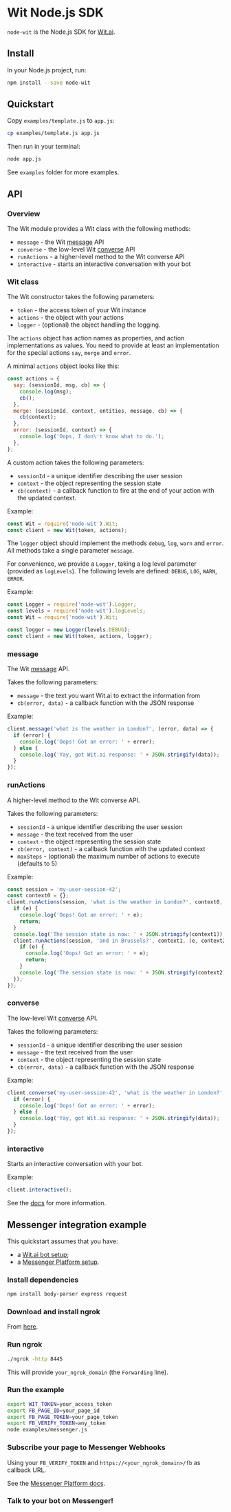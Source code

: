 # Wit Node.js SDK

`node-wit` is the Node.js SDK for [Wit.ai](https://wit.ai).

## Install

In your Node.js project, run:

```bash
npm install --save node-wit
```

## Quickstart

Copy `examples/template.js` to `app.js`:

```bash
cp examples/template.js app.js
```

Then run in your terminal:

```bash
node app.js
```

See `examples` folder for more examples.

## API

### Overview

The Wit module provides a Wit class with the following methods:
* `message` - the Wit [message](https://wit.ai/docs/http/20160330#get-intent-via-text-link) API
* `converse` - the low-level Wit [converse](https://wit.ai/docs/http/20160330#converse-link) API
* `runActions` - a higher-level method to the Wit converse API
* `interactive` - starts an interactive conversation with your bot

### Wit class

The Wit constructor takes the following parameters:
* `token` - the access token of your Wit instance
* `actions` - the object with your actions
* `logger` - (optional) the object handling the logging.

The `actions` object has action names as properties, and action implementations as values.
You need to provide at least an implementation for the special actions `say`, `merge` and `error`.

A minimal `actions` object looks like this:
```js
const actions = {
  say: (sessionId, msg, cb) => {
    console.log(msg);
    cb();
  },
  merge: (sessionId, context, entities, message, cb) => {
    cb(context);
  },
  error: (sessionId, context) => {
    console.log('Oops, I don\'t know what to do.');
  },
};
```

A custom action takes the following parameters:
* `sessionId` - a unique identifier describing the user session
* `context` - the object representing the session state
* `cb(context)` - a callback function to fire at the end of your action with the updated context.

Example:
```js
const Wit = require('node-wit').Wit;
const client = new Wit(token, actions);
```

The `logger` object should implement the methods `debug`, `log`, `warn` and `error`.
All methods take a single parameter `message`.

For convenience, we provide a `Logger`, taking a log level parameter (provided as `logLevels`).
The following levels are defined: `DEBUG`, `LOG`, `WARN`, `ERROR`.

Example:
```js
const Logger = require('node-wit').Logger;
const levels = require('node-wit').logLevels;
const Wit = require('node-wit').Wit;

const logger = new Logger(levels.DEBUG);
const client = new Wit(token, actions, logger);
```

### message

The Wit [message](https://wit.ai/docs/http/20160330#get-intent-via-text-link) API.

Takes the following parameters:
* `message` - the text you want Wit.ai to extract the information from
* `cb(error, data)` - a callback function with the JSON response

Example:
```js
client.message('what is the weather in London?', (error, data) => {
  if (error) {
    console.log('Oops! Got an error: ' + error);
  } else {
    console.log('Yay, got Wit.ai response: ' + JSON.stringify(data));
  }
});
```

### runActions

A higher-level method to the Wit converse API.

Takes the following parameters:
* `sessionId` - a unique identifier describing the user session
* `message` - the text received from the user
* `context` - the object representing the session state
* `cb(error, context)` - a callback function with the updated context
* `maxSteps` - (optional) the maximum number of actions to execute (defaults to 5)

Example:
```js
const session = 'my-user-session-42';
const context0 = {};
client.runActions(session, 'what is the weather in London?', context0, (e, context1) => {
  if (e) {
    console.log('Oops! Got an error: ' + e);
    return;
  }
  console.log('The session state is now: ' + JSON.stringify(context1));
  client.runActions(session, 'and in Brussels?', context1, (e, context2) => {
    if (e) {
      console.log('Oops! Got an error: ' + e);
      return;
    }
    console.log('The session state is now: ' + JSON.stringify(context2));
  });
});
```

### converse

The low-level Wit [converse](https://wit.ai/docs/http/20160330#converse-link) API.

Takes the following parameters:
* `sessionId` - a unique identifier describing the user session
* `message` - the text received from the user
* `context` - the object representing the session state
* `cb(error, data)` - a callback function with the JSON response

Example:
```js
client.converse('my-user-session-42', 'what is the weather in London?', {}, (error, data) => {
  if (error) {
    console.log('Oops! Got an error: ' + error);
  } else {
    console.log('Yay, got Wit.ai response: ' + JSON.stringify(data));
  }
});
```

### interactive

Starts an interactive conversation with your bot.

Example:
```js
client.interactive();
```

See the [docs](https://wit.ai/docs) for more information.


## Messenger integration example

This quickstart assumes that you have:
* a [Wit.ai bot setup](https://wit.ai/docs/quickstart);
* a [Messenger Platform setup](https://developers.facebook.com/docs/messenger-platform/quickstart).

### Install dependencies

```bash
npm install body-parser express request
```

### Download and install ngrok

From [here](https://ngrok.com/download).

### Run ngrok

```bash
./ngrok -http 8445
```

This will provide `your_ngrok_domain` (the `Forwarding` line).

### Run the example

```bash
export WIT_TOKEN=your_access_token
export FB_PAGE_ID=your_page_id
export FB_PAGE_TOKEN=your_page_token
export FB_VERIFY_TOKEN=any_token
node examples/messenger.js
```

### Subscribe your page to Messenger Webhooks

Using your `FB_VERIFY_TOKEN` and `https://<your_ngrok_domain>/fb` as callback URL.

See the [Messenger Platform docs](https://developers.facebook.com/docs/messenger-platform/quickstart).

### Talk to your bot on Messenger!

